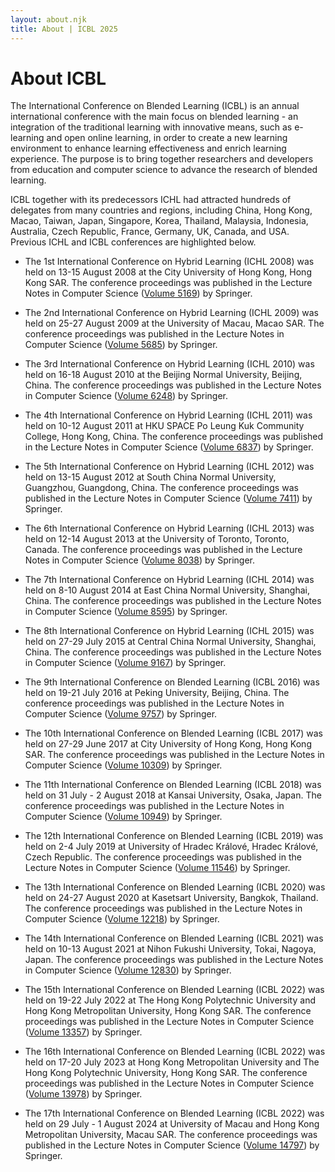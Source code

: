 ```yaml
---
layout: about.njk
title: About | ICBL 2025
---
```

     
       
# About ICBL

The International Conference on Blended Learning (ICBL) is an annual international conference with the main focus on blended learning - an integration of the traditional learning with innovative means, such as e-learning and open online learning, in order to create a new learning environment to enhance learning effectiveness and enrich learning experience. The purpose is to bring together researchers and developers from education and computer science to advance the research of blended learning.

ICBL together with its predecessors ICHL had attracted hundreds of delegates from many countries and regions, including China, Hong Kong, Macao, Taiwan, Japan, Singapore, Korea, Thailand, Malaysia, Indonesia, Australia, Czech Republic, France, Germany, UK, Canada, and USA. Previous ICHL and ICBL conferences are highlighted below.

- The 1st International Conference on Hybrid Learning (ICHL 2008) was held on 13-15 August 2008 at the City University of Hong Kong, Hong Kong SAR. The conference proceedings was published in the Lecture Notes in Computer Science ([Volume 5169](http://link.springer.com/book/10.1007/978-3-540-85170-7)) by Springer.

- The 2nd International Conference on Hybrid Learning (ICHL 2009) was held on 25-27 August 2009 at the University of Macau, Macao SAR. The conference proceedings was published in the Lecture Notes in Computer Science ([Volume 5685](http://link.springer.com/book/10.1007/978-3-642-03697-2)) by Springer.

- The 3rd International Conference on Hybrid Learning (ICHL 2010) was held on 16-18 August 2010 at the Beijing Normal University, Beijing, China. The conference proceedings was published in the Lecture Notes in Computer Science ([Volume 6248](http://link.springer.com/book/10.1007/978-3-642-14657-2)) by Springer.

- The 4th International Conference on Hybrid Learning (ICHL 2011) was held on 10-12 August 2011 at HKU SPACE Po Leung Kuk Community College, Hong Kong, China. The conference proceedings was published in the Lecture Notes in Computer Science ([Volume 6837](http://link.springer.com/book/10.1007/978-3-642-22763-9)) by Springer. 

- The 5th International Conference on Hybrid Learning (ICHL 2012) was held on 13-15 August 2012 at South China Normal University, Guangzhou, Guangdong, China. The conference proceedings was published in the Lecture Notes in Computer Science ([Volume 7411](http://link.springer.com/book/10.1007/978-3-642-32018-7)) by Springer. 

- The 6th International Conference on Hybrid Learning (ICHL 2013) was held on 12-14 August 2013 at the University of Toronto, Toronto, Canada. The conference proceedings was published in the Lecture Notes in Computer Science ([Volume 8038](http://link.springer.com/book/10.1007/978-3-642-39750-9)) by Springer.

- The 7th International Conference on Hybrid Learning (ICHL 2014) was held on 8-10 August 2014 at East China Normal University, Shanghai, China. The conference proceedings was published in the Lecture Notes in Computer Science ([Volume 8595](http://link.springer.com/book/10.1007/978-3-319-08961-4)) by Springer.

- The 8th International Conference on Hybrid Learning (ICHL 2015) was held on 27-29 July 2015 at Central China Normal University, Shanghai, 
China. The conference proceedings was published in the Lecture Notes in Computer Science ([Volume 9167](http://link.springer.com/book/10.1007/978-3-319-20621-9)) by Springer.

- The 9th International Conference on Blended Learning (ICBL 2016) was held on 19-21 July 2016 at Peking University, Beijing, China. The 
conference proceedings was published in the Lecture Notes in Computer Science ([Volume 9757](https://link.springer.com/book/10.1007/978-3-319-41165-1)) by Springer. 

- The 10th International Conference on Blended Learning (ICBL 2017) was held on 27-29 June 2017 at City University of Hong Kong, Hong Kong SAR. The conference proceedings was published in the Lecture Notes in Computer Science ([Volume 10309](https://link.springer.com/book/10.1007/978-3-319-59360-9)) by Springer. 

- The 11th International Conference on Blended Learning (ICBL 2018) was held on 31 July - 2 August 2018 at Kansai University, Osaka, Japan. The conference proceedings was published in the Lecture Notes in Computer Science ([Volume 10949](https://link.springer.com/book/10.1007/978-3-319-94505-7)) by Springer.

- The 12th International Conference on Blended Learning (ICBL 2019) was held on 2-4 July 2019 at University of Hradec Králové, Hradec Králové, Czech Republic. The conference proceedings was published in the Lecture Notes in Computer Science ([Volume 11546](https://link.springer.com/book/10.1007/978-3-030-21562-0)) by Springer.

- The 13th International Conference on Blended Learning (ICBL 2020) was held on 24-27 August 2020 at Kasetsart University, Bangkok, Thailand. The conference proceedings was published in the Lecture Notes in Computer Science ([Volume 12218](https://link.springer.com/book/10.1007/978-3-030-51968-1)) by Springer.

- The 14th International Conference on Blended Learning (ICBL 2021) was held on 10-13 August 2021 at Nihon Fukushi University, Tokai, Nagoya, Japan. The conference proceedings was published in the Lecture Notes in Computer Science ([Volume 12830](https://link.springer.com/book/10.1007/978-3-030-80504-3)) by Springer.

- The 15th International Conference on Blended Learning (ICBL 2022) was held on 19-22 July 2022 at The Hong Kong Polytechnic University and Hong Kong Metropolitan University, Hong Kong SAR. The conference proceedings was published in the Lecture Notes in Computer Science ([Volume 13357](https://link.springer.com/book/10.1007/978-3-031-08939-8)) by Springer.

- The 16th International Conference on Blended Learning (ICBL 2022) was held on 17-20 July 2023 at Hong Kong Metropolitan University and The Hong Kong Polytechnic University, Hong Kong SAR. The conference proceedings was published in the Lecture Notes in Computer Science ([Volume 13978](https://link.springer.com/book/10.1007/978-3-031-35731-2)) by Springer.

- The 17th International Conference on Blended Learning (ICBL 2022) was held on 29 July - 1 August 2024 at University of Macau and Hong Kong Metropolitan University, Macau SAR. The conference proceedings was published in the Lecture Notes in Computer Science ([Volume 14797](https://link.springer.com/book/10.1007/978-981-97-4442-8)) by Springer.

